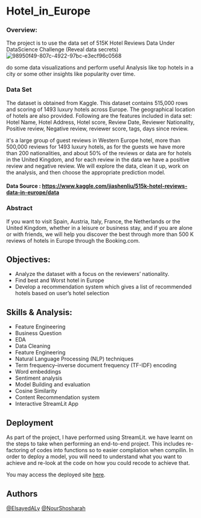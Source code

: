# Hotel_in_Europe

### Overview: 
The project is to use the data set of 515K Hotel Reviews Data Under DataScience Challenge (Reveal data secrets) 
![98950f49-807c-4922-97bc-e3ecf96c0568](https://user-images.githubusercontent.com/57573454/170989515-410f8029-0522-43f4-b47b-6bc9343a98af.jpg)

do some data visualizations and perform useful Analysis like top hotels in a city or some other insights like popularity over time.

### Data Set
The dataset is obtained from Kaggle. 
This dataset contains 515,000 rows and scoring of 1493 luxury hotels across Europe. The geographical location of hotels are also provided. 
Following are the features included in data set: Hotel Name, Hotel Address, Hotel score, Review Date, Reviewer Nationality, Positive review, Negative review, reviewer score, tags, days since review.

it's a large group of guest reviews in Western Europe hotel, more than 500,000 reviews for 1493 luxury hotels, as for the guests we have more than 200 nationalities, and about 50% of the reviews or data are for hotels in the United Kingdom, and for each review in the data we have a positive review and negative review.
We will explore the data, clean it up, work on the analysis, and then choose the appropriate prediction model.


#### Data Source : https://www.kaggle.com/jiashenliu/515k-hotel-reviews-data-in-europe/data

### Abstract
If you want to visit Spain, Austria, Italy, France, the Netherlands or the United Kingdom, whether in a leisure or business stay, and if you are alone or with friends, we will help you discover the best through more than 500 K reviews of hotels in Europe through the Booking.com.
## Objectives:
- Analyze the dataset with a focus on the reviewers’ nationality.
- Find best and Worst hotel in Europe
- Develop a recommendation system which gives a list of recommended hotels based on user’s hotel selection


## Skills & Analysis:


- Feature Engineering
- Business Question
- EDA
- Data Cleaning 
- Feature Engineering
- Natural Language Processing (NLP) techniques
- Term frequency–inverse document frequency (TF-IDF) encoding
- Word embeddings
- Sentiment analysis
- Model Building and evaluation
- Cosine Similarity
- Content Recommendation system
- Interactive StreamLit App


## Deployment

As part of the project, I have performed using StreamLit. we have learnt on the steps to take when performing an end-to-end project. This includes re-factoring of codes into functions so to easier compliation when compilin. In order to deploy a model, you will need to understand what you want to achieve and re-look at the code on how you could recode to achieve that.

You may access the deployed site [here](). 


## Authors
[@ElsayedALy](https://github.com/SayedAly90)
[@NourShosharah](https://github.com/Nourshosharah)
